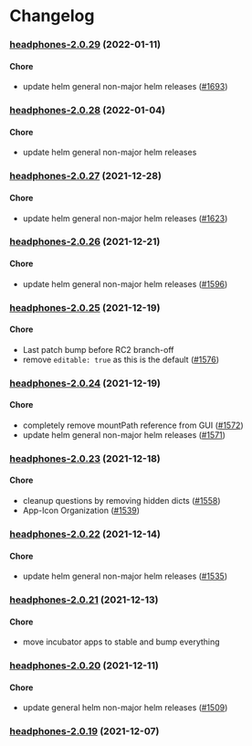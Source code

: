 # Changelog<br>


<a name="headphones-2.0.29"></a>
### [headphones-2.0.29](https://github.com/truecharts/apps/compare/headphones-2.0.28...headphones-2.0.29) (2022-01-11)

#### Chore

* update helm general non-major helm releases ([#1693](https://github.com/truecharts/apps/issues/1693))



<a name="headphones-2.0.28"></a>
### [headphones-2.0.28](https://github.com/truecharts/apps/compare/headphones-2.0.27...headphones-2.0.28) (2022-01-04)

#### Chore

* update helm general non-major helm releases



<a name="headphones-2.0.27"></a>
### [headphones-2.0.27](https://github.com/truecharts/apps/compare/headphones-2.0.26...headphones-2.0.27) (2021-12-28)

#### Chore

* update helm general non-major helm releases ([#1623](https://github.com/truecharts/apps/issues/1623))



<a name="headphones-2.0.26"></a>
### [headphones-2.0.26](https://github.com/truecharts/apps/compare/headphones-2.0.25...headphones-2.0.26) (2021-12-21)

#### Chore

* update helm general non-major helm releases ([#1596](https://github.com/truecharts/apps/issues/1596))



<a name="headphones-2.0.25"></a>
### [headphones-2.0.25](https://github.com/truecharts/apps/compare/headphones-2.0.24...headphones-2.0.25) (2021-12-19)

#### Chore

* Last patch bump before RC2 branch-off
* remove `editable: true` as this is the default ([#1576](https://github.com/truecharts/apps/issues/1576))



<a name="headphones-2.0.24"></a>
### [headphones-2.0.24](https://github.com/truecharts/apps/compare/headphones-2.0.23...headphones-2.0.24) (2021-12-19)

#### Chore

* completely remove mountPath reference from GUI ([#1572](https://github.com/truecharts/apps/issues/1572))
* update helm general non-major helm releases ([#1571](https://github.com/truecharts/apps/issues/1571))



<a name="headphones-2.0.23"></a>
### [headphones-2.0.23](https://github.com/truecharts/apps/compare/headphones-2.0.22...headphones-2.0.23) (2021-12-18)

#### Chore

* cleanup questions by removing hidden dicts ([#1558](https://github.com/truecharts/apps/issues/1558))
* App-Icon Organization ([#1539](https://github.com/truecharts/apps/issues/1539))



<a name="headphones-2.0.22"></a>
### [headphones-2.0.22](https://github.com/truecharts/apps/compare/headphones-2.0.21...headphones-2.0.22) (2021-12-14)

#### Chore

* update helm general non-major helm releases ([#1535](https://github.com/truecharts/apps/issues/1535))



<a name="headphones-2.0.21"></a>
### [headphones-2.0.21](https://github.com/truecharts/apps/compare/headphones-2.0.20...headphones-2.0.21) (2021-12-13)

#### Chore

* move incubator apps to stable and bump everything



<a name="headphones-2.0.20"></a>
### [headphones-2.0.20](https://github.com/truecharts/apps/compare/headphones-2.0.19...headphones-2.0.20) (2021-12-11)

#### Chore

* update general helm non-major helm releases ([#1509](https://github.com/truecharts/apps/issues/1509))



<a name="headphones-2.0.19"></a>
### [headphones-2.0.19](https://github.com/truecharts/apps/compare/headphones-2.0.18...headphones-2.0.19) (2021-12-07)

